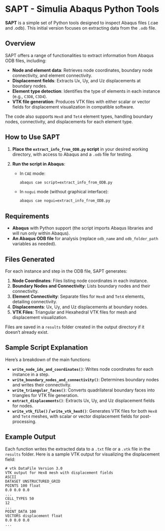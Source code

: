# SAPT - Simulia Abaqus Python Tools

**SAPT** is a simple set of Python tools designed to inspect Abaqus files (.cae and .odb). This initial version focuses on extracting data from the `.odb` file.

## Overview

SAPT offers a range of functionalities to extract information from Abaqus ODB files, including:
- **Node and element data**: Retrieves node coordinates, boundary node connectivity, and element connectivity.
- **Displacement fields**: Extracts Ux, Uy, and Uz displacements at boundary nodes.
- **Element type detection**: Identifies the type of elements in each instance (e.g., `C3D8`, `C3D4`).
- **VTK file generation**: Produces VTK files with either scalar or vector fields for displacement visualization in compatible software.

The code also supports `Hex8` and `Tet4` element types, handling boundary nodes, connectivity, and displacements for each element type.

## How to Use SAPT

1. **Place the `extract_info_from_ODB.py` script** in your desired working directory, with access to Abaqus and a `.odb` file for testing.

2. **Run the script in Abaqus**:
   - In `CAE` mode:
     ```bash
     abaqus cae script=extract_info_from_ODB.py
     ```
   - In `nogui` mode (without graphical interface):
     ```bash
     abaqus cae nogui=extract_info_from_ODB.py
     ```

## Requirements

- **Abaqus** with Python support (the script imports Abaqus libraries and will run only within Abaqus).
- **An Abaqus ODB file** for analysis (replace `odb_name` and `odb_folder_path` variables as needed).

## Files Generated

For each instance and step in the ODB file, SAPT generates:

1. **Node Coordinates**: Files listing node coordinates in each instance.
2. **Boundary Nodes and Connectivity**: Lists boundary nodes and their connectivity.
3. **Element Connectivity**: Separate files for `Hex8` and `Tet4` elements, detailing connectivity.
4. **Displacements**: Ux, Uy, and Uz displacements at boundary nodes.
5. **VTK Files**: Triangular and Hexahedral VTK files for mesh and displacement visualization.

Files are saved in a `results` folder created in the output directory if it doesn’t already exist.

## Sample Script Explanation

Here’s a breakdown of the main functions:

- **`write_node_ids_and_coordinates()`**: Writes node coordinates for each instance in a step.
- **`write_boundary_nodes_and_connectivity()`**: Determines boundary nodes and writes their connectivity.
- **`write_triangular_faces()`**: Converts quadrilateral boundary faces into triangles for VTK file generation.
- **`extract_displacements()`**: Extracts Ux, Uy, and Uz displacement fields for nodes.
- **`write_vtk_file()` / `write_vtk_hex8()`**: Generates VTK files for both `Hex8` and `Tet4` meshes, with scalar or vector displacement fields for post-processing.

## Example Output

Each function writes the extracted data to a `.txt` file or a `.vtk` file in the `results` folder. Here is a sample VTK output for visualizing the displacement field:

```plaintext
# vtk DataFile Version 3.0
VTK output for Hex8 mesh with displacement fields
ASCII
DATASET UNSTRUCTURED_GRID
POINTS 100 float
0.0 0.0 0.0
...
CELL_TYPES 50
12
...
POINT_DATA 100
VECTORS displacement float
0.0 0.0 0.0
...